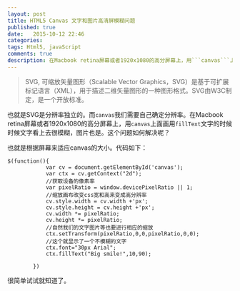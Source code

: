 ```yaml
---
layout: post
title: HTML5 Canvas 文字和图片高清屏模糊问题
published: true
date:   2015-10-12 22:46
categories:
tags: Html5, javaScript
comments: true
description: 在Macbook retina屏幕或者1920x1080的高分屏幕上，用```canvas```上面画用```fillText```文字的时候时候文字看上去很模糊
---
```


>SVG, 可缩放矢量图形（Scalable Vector Graphics，SVG）是基于可扩展标记语言（XML），用于描述二维矢量图形的一种图形格式。SVG由W3C制定，是一个开放标准。

也就是SVG是分辨率独立的。而```canvas```我们需要自己确定分辨率。在Macbook retina屏幕或者1920x1080的高分屏幕上，用```canvas```上面画用```fillText```文字的时候时候文字看上去很模糊，图片也是。这个问题如何解决呢？

也就是根据屏幕来适应canvas的大小。代码如下：

```
$(function(){
   			var cv = document.getElementById('canvas');
			var ctx = cv.getContext("2d");
			//获取设备的像素率
			var pixelRatio = window.devicePixelRatio || 1;
			//缩放画布改变css宽和高来变成高分辨率
			cv.style.width = cv.width +'px';
			cv.style.height = cv.height +'px';
			cv.width *= pixelRatio;
			cv.height *= pixelRatio;
			//自然我们的文字图片等也要进行相应的缩放
			ctx.setTransform(pixelRatio,0,0,pixelRatio,0,0);
			//这个就显示了一个不模糊的文字
			ctx.font="30px Arial";
			ctx.fillText("Big smile!",10,90);
			
        })
```
很简单试试就知道了。